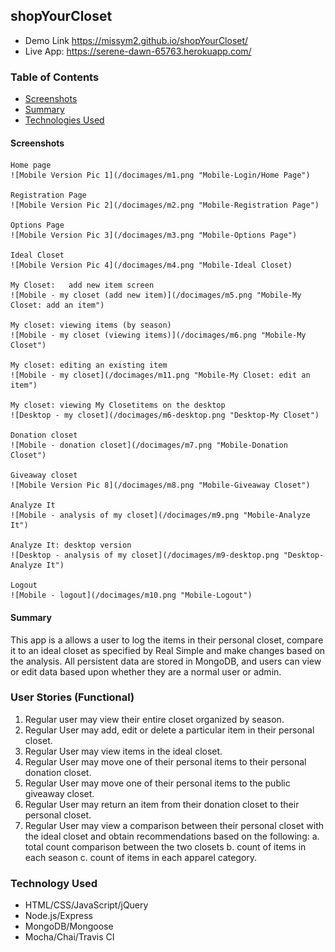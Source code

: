 ## shopYourCloset
*  Demo Link https://missym2.github.io/shopYourCloset/
*  Live App:  https://serene-dawn-65763.herokuapp.com/


### Table of Contents

 -  [Screenshots](#screenshots)
 -  [Summary](#Summary)
 -  [Technologies Used](#technologies-used)

#### Screenshots
    Home page
    ![Mobile Version Pic 1](/docimages/m1.png "Mobile-Login/Home Page")

    Registration Page
    ![Mobile Version Pic 2](/docimages/m2.png "Mobile-Registration Page")

    Options Page
    ![Mobile Version Pic 3](/docimages/m3.png "Mobile-Options Page")

    Ideal Closet
    ![Mobile Version Pic 4](/docimages/m4.png "Mobile-Ideal Closet)

    My Closet:   add new item screen
    ![Mobile - my closet (add new item)](/docimages/m5.png "Mobile-My Closet: add an item")

    My closet: viewing items (by season)
    ![Mobile - my closet (viewing items)](/docimages/m6.png "Mobile-My Closet")

    My closet: editing an existing item
    ![Mobile - my closet](/docimages/m11.png "Mobile-My Closet: edit an item")

    My closet: viewing My Closetitems on the desktop
    ![Desktop - my closet](/docimages/m6-desktop.png "Desktop-My Closet")

    Donation closet
    ![Mobile - donation closet](/docimages/m7.png "Mobile-Donation Closet")

    Giveaway closet
    ![Mobile Version Pic 8](/docimages/m8.png "Mobile-Giveaway Closet")

    Analyze It
    ![Mobile - analysis of my closet](/docimages/m9.png "Mobile-Analyze It")

    Analyze It: desktop version
    ![Desktop - analysis of my closet](/docimages/m9-desktop.png "Desktop-Analyze It")

    Logout
    ![Mobile - logout](/docimages/m10.png "Mobile-Logout")

#### Summary
This app is a allows a user to log the items in their personal closet, compare it to an ideal closet as specified by Real Simple and make changes based on the analysis.  All persistent data are stored in MongoDB, and users can view or edit data based upon whether they are a normal user or admin.

### User Stories (Functional)
1.  Regular user may view their entire closet organized by season.
2.  Regular User may add, edit or delete a particular item in their personal closet.
3.  Regular User may view items in the ideal closet.
4.  Regular User may move one of their personal items to their personal donation closet.
5.  Regular User may move one of their personal items to the public giveaway closet.
6.  Regular User may return an item from their donation closet to their personal closet.
7.  Regular User may view a comparison between their personal closet with the ideal closet and obtain recommendations based on the following:
     a.  total count comparison between the two closets
     b.  count of items in each season
     c.  count of items in each apparel category.

### Technology Used
*  HTML/CSS/JavaScript/jQuery
*  Node.js/Express
*  MongoDB/Mongoose
*  Mocha/Chai/Travis CI 

